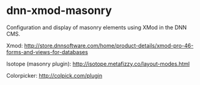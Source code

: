 # dnn-xmod-masonry
Configuration and display of masonry elements using XMod in the DNN CMS.

Xmod: http://store.dnnsoftware.com/home/product-details/xmod-pro-46-forms-and-views-for-databases

Isotope (masonry plugin): http://isotope.metafizzy.co/layout-modes.html

Colorpicker: http://colpick.com/plugin
